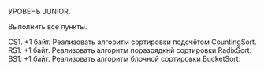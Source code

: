 УРОВЕНЬ JUNIOR.

Выполнить все пункты.

CS1. +1 байт. Реализовать алгоритм сортировки подсчётом CountingSort.
RS1. +1 байт. Реализовать алгоритм поразрядкнй сортировки RadixSort.
BS1. +1 байт. Реализовать алгоритм блочной сортировки BucketSort.